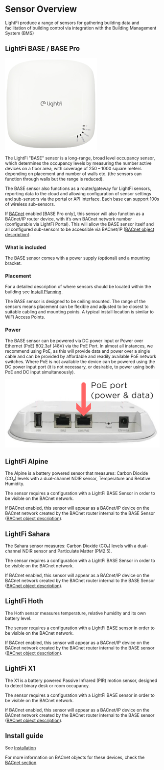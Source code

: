 # Sensor Overview

LightFi produce a range of sensors for gathering building data and facilitation of building control via integration with the Building Management System (BMS)

## LightFi BASE / BASE Pro

<!-- ![BASE sensor](../img/sensors/install/1_Base@300x.png){: style="height:300px;width:300px"} -->
![BASE sensor](../img/sensors/install/1_Base-300px.png)

The LightFi "BASE" sensor is a long-range, broad level occupancy sensor, which determines the occupancy levels by measuring the number active devices on a floor area, with coverage of 250 – 1000 square meters depending on placement and number of walls etc. (the sensors can function through walls but the range is reduced).

The BASE sensor also functions as a router/gateway for LightFi sensors, reporting data to the cloud and allowing configuration of sensor settings and sub-sensors via the portal or API interface.
Each base can support 100s of wireless sub-sensors.

If [BACnet](BACnet.md) enabled [BASE Pro only], this sensor will also function as a BACnet/IP router device, with it’s own BACnet network number (configurable via LightFi Portal). This will allow the BASE sensor itself and all configured sub-sensors to be accessible via BACnet/IP ([BACnet object description](BACnet.md/#lightfi-base)).

### What is included

The BASE sensor comes with a power supply (optional) and a mounting bracket.

### Placement
For a detailed description of where sensors should be located within the building
see [Install Planning](01_install_planning.md#sensor-layout).

The BASE sensor is designed to be ceiling mounted.
The range of the sensors means placement can be flexible and
adjusted to be closest to suitable cabling and mounting points.
A typical install location is similar to WiFi Access Points.

### Power
The BASE sensor can be powered via DC power input or Power over Ethernet (PoE) 802.3af
(48V) via the PoE Port. In almost all instances, we recommend using PoE, as this will
provide data and power over a single cable and can be provided
by affordable and readily available PoE network switches.
Where PoE is not available the device can be powered using the DC power input port (it is not necessary, or desirable, to power using both PoE and DC input simultaneously).

![PoE Port](../img/sensors/install/2_Base_PoE-250px.png)

## LightFi Alpine

The Alpine is a battery powered sensor that measures: Carbon Dioxide (CO₂) levels with a dual-channel NDIR sensor, Temperature and Relative Humidity.

The sensor requires a configuration with a LightFi BASE Sensor in order to be visible on the BACnet network.

If BACnet enabled, this sensor will appear as a BACnet/IP device on the BACnet network created by the BACnet router internal to the BASE Sensor ([BACnet object description](BACnet.md/#lightfi-alpine)).

## LightFi Sahara

The Sahara sensor measures: Carbon Dioxide (CO₂) levels with a dual-channel NDIR sensor and Particulate Matter (PM2.5).

The sensor requires a configuration with a LightFi BASE Sensor in order to be visible on the BACnet network.

If BACnet enabled, this sensor will appear as a BACnet/IP device on the BACnet network created by the BACnet router internal to the BASE Sensor ([BACnet object description](BACnet.md/#lightfi-sahara)).

## LightFi Hoth

The Hoth sensor measures temperature, relative humidity and its own battery level.

The sensor requires a configuration with a LightFi BASE sensor in order to be visible on the BACnet network.

If BACnet enabled, this sensor will appear as a BACnet/IP device on the BACnet network created by the BACnet router internal to the BASE sensor ([BACnet object description](BACnet.md/#lightfi-hoth)).

## LightFi X1

The X1 is a battery powered Passive Infrared (PIR) motion sensor, designed to detect binary desk or room occupancy. 

The sensor requires a configuration with a LightFi BASE sensor in order to be visible on the BACnet network.

If BACnet enabled, this sensor will appear as a BACnet/IP device on the BACnet network created by the BACnet router internal to the BASE sensor ([BACnet object description](BACnet.md/#lightfi-x1)).


## Install guide

See [Installation](./01_install_planning.md)

For more information on BACnet objects for these devices, check the [BACnet section](./BACnet.md).
